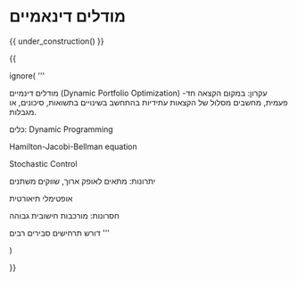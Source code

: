 # מודלים דינאמיים

{{ under_construction()  }}

{{



ignore(
'''

מודלים דינמיים (Dynamic Portfolio Optimization)
עקרון:
במקום הקצאה חד- פעמית, מחשבים מסלול של הקצאות עתידיות בהתחשב בשינויים בתשואות, סיכונים, או מגבלות.

כלים:
Dynamic Programming

Hamilton-Jacobi-Bellman equation

Stochastic Control

יתרונות:
מתאים לאופק ארוך, שווקים משתנים

אופטימלי תיאורטית

חסרונות:
מורכבות חישובית גבוהה

דורש תרחישים סבירים רבים
'''

)

}}


